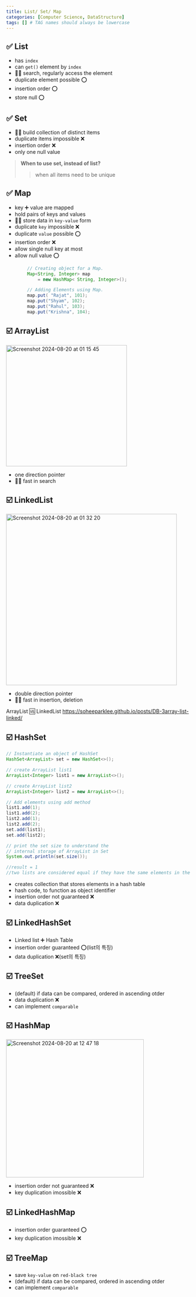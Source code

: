 ```yaml
---
title: List/ Set/ Map
categories: [Computer Science, DataStructure]
tags: [] # TAG names should always be lowercase
---
```


## ✅ List

- has `index`
- can `get()` element by `index`
- 👍🏻 search, regularly access the element
- duplicate element possible ⭕️
- insertion order ⭕️
- store null ⭕️

## ✅ Set

- 👍🏻 build collection of distinct items
- duplicate items impossible ❌
- insertion order ❌
- only one null value

> **When to use set, instead of list?** <br>
>
> > when all items need to be unique <br>

## ✅ Map

- key ➕ value are mapped
- hold pairs of keys and values
- 👍🏻 store data in `key-value` form
- duplicate `key` impossible ❌
- duplicate `value` possible ⭕️
- insertion order ❌
- allow single null key at most
- allow null value ⭕️

```java
        // Creating object for a Map.
        Map<String, Integer> map
            = new HashMap< String, Integer>();

        // Adding Elements using Map.
        map.put( "Rajat", 101);
        map.put("Shyam", 102);
        map.put("Rahul", 103);
        map.put("Krishna", 104);
```

## ☑️ ArrayList

<img width="329" alt="Screenshot 2024-08-20 at 01 15 45" src="https://github.com/user-attachments/assets/8e988992-e921-4322-bc3e-59083d1031b5">

- one direction pointer
- 👍🏻 fast in search

## ☑️ LinkedList

<img width="465" alt="Screenshot 2024-08-20 at 01 32 20" src="https://github.com/user-attachments/assets/542999a7-92c4-4d1b-9298-18ed386b05eb">

- double direction pointer
- 👍🏻 fast in insertion, deletion

ArrayList 🆚 LinkedList <https://soheeparklee.github.io/posts/DB-3array-list-linked/>

## ☑️ HashSet

```java
// Instantiate an object of HashSet
HashSet<ArrayList> set = new HashSet<>();

// create ArrayList list1
ArrayList<Integer> list1 = new ArrayList<>();

// create ArrayList list2
ArrayList<Integer> list2 = new ArrayList<>();

// Add elements using add method
list1.add(1);
list1.add(2);
list2.add(1);
list2.add(2);
set.add(list1);
set.add(list2);

// print the set size to understand the
// internal storage of ArrayList in Set
System.out.println(set.size());

//result = 1
//two lists are considered equal if they have the same elements in the same order
```

- creates collection that stores elements in a hash table
- hash code, to function as object identifier
- insertion order not guaranteed ❌
- data duplication ❌

## ☑️ LinkedHashSet

- Linked list ➕ Hash Table
- insertion order guaranteed ⭕️(list의 특징)
- data duplication ❌(set의 특징)

## ☑️ TreeSet

- (default) if data can be compared, ordered in ascending otder
- data duplication ❌
- can implement `comparable`

## ☑️ HashMap

<img width="375" alt="Screenshot 2024-08-20 at 12 47 18" src="https://github.com/user-attachments/assets/a1ba205d-2d27-4e2d-9723-d578ff303f6d">

- insertion order not guaranteed ❌
- key duplication imossible ❌

## ☑️ LinkedHashMap

- insertion order guaranteed ⭕️
- key duplication imossible ❌

## ☑️ TreeMap

- save `key-value` on `red-black tree`
- (default) if data can be compared, ordered in ascending otder
- can implement `comparable`
